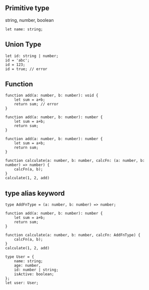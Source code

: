 ## Primitive type

string, number, boolean

```
let name: string;
```

## Union Type
```
let id: string | number;
id = 'abc';
id = 123;
id = true; // error
```


## Function

```
function add(a: number, b: number): void {
    let sum = a+b;
    return sum; // error
}
```

```
function add(a: number, b: number): number {
    let sum = a+b;
    return sum;
}
```

```
function add(a: number, b: number): number {
    let sum = a+b;
    return sum;
}

function calculate(a: number, b: number, calcFn: (a: number, b: number) => number) {
    calcFn(a, b);
}
calculate(1, 2, add)
```

## type alias keyword
```
type AddFnType = (a: number, b: number) => number;

function add(a: number, b: number): number {
    let sum = a+b;
    return sum;
}

function calculate(a: number, b: number, calcFn: AddFnType) {
    calcFn(a, b);
}
calculate(1, 2, add)
```

```
type User = {
    name: string;
    age: number,
    id: number | string;
    isActive: boolean;
};
let user: User;
```
